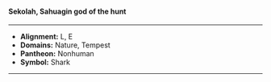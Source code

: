 #### Sekolah, Sahuagin god of the hunt
___

- **Alignment:** L, E
- **Domains:** Nature, Tempest
- **Pantheon:** Nonhuman
- **Symbol:** Shark
___
